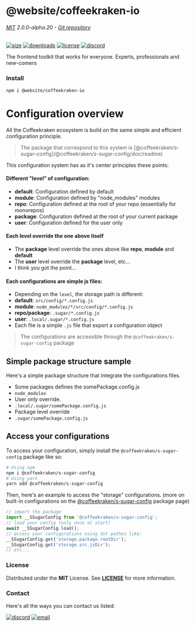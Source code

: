 
<!-- header -->
# @website/coffeekraken-io

###### [MIT](./license) 2.0.0-alpha.20 - [Git repository]()

<!-- shields -->
[![size](https://shields.io/bundlephobia/min/@website/coffeekraken-io?style=for-the-badge)](https://www.npmjs.com/package/@website/coffeekraken-io)
[![downloads](https://shields.io/npm/dm/@website/coffeekraken-io?style=for-the-badge)](https://www.npmjs.com/package/@website/coffeekraken-io)
[![license](https://shields.io/npm/l/@website/coffeekraken-io?style=for-the-badge)](./LICENSE)
[![discord](https://img.shields.io/discord/940362961682333767?color=5100FF&amp;label=Join%20us%20on%20Discord&amp;style=for-the-badge)](https://discord.gg/HzycksDJ)

<!-- description -->
The frontend toolkit that works for everyone. Experts, professionals and new-comers

<!-- install -->
### Install

```shell
npm i @website/coffeekraken-io
```

<!-- body -->

<!--
/**
* @name            Overview
* @namespace       doc.config
* @type            Markdown
* @platform        md
* @status          stable
* @menu            Documentation / Configuration           /doc/config/overview
*
* @since           2.0.0
* @author    Olivier Bossel <olivier.bossel@gmail.com> (https://coffeekraken.io)
*/
-->

# Configuration overview

All the Coffeekraken ecosystem is build on the same simple and efficient configuration principle.

> The package that correspond to this system is [@coffeekraken/s-sugar-config]/@coffeekraken/s-sugar-config/doc/readme)

This configuration system has as it's center principles these points:

#### Different "level" of configuration:

- **default**: Configuration defined by default
- **module**: Configuration defined by "node_modules" modules
- **repo**: Configuration defined at the root of your repo (essentially for monorepos)
- **package**: Configuration defined at the root of your current package
- **user**: Configuration defined for the user only

#### Each level override the one above itself

- The **package** level override the ones above like **repo**, **module** and **default**
- The **user** level override the **package** level, etc...
- I think you got the point...

#### Each configurations are simple js files:

- Depending on the `level`, the storage path is different:
- **default**: `src/config/*.config.js`
- **module**: `node_modules/*/src/config/*.config.js`
- **repo/package**: `.sugar/*.config.js`
- **user**: `.local/.sugar/*.config.js`
- Each file is a simple `.js` file that export a configuration object

> The configurations are accessible through the `@coffeekraken/s-sugar-config` package

## Simple package structure sample

Here's a simple package structure that integrate the configurations files.

- Some packages defines the somePackage.config.js
- `node_modules`
- User only override.
- `.local/.sugar/somePackage.config.js`
- Package level override
- `.sugar/somePackage.config.js`

## Access your configurations

To access your configuration, simply install the `@coffeekraken/s-sugar-config` package like so:

```bash
# Using npm
npm i @coffeekraken/s-sugar-config
# Using yarn
yarn add @coffeekraken/s-sugar-config
```

Then, here's an example to access the "storage" configurations. (more on built-in configurations on the [@coffeekraken/s-sugar-config](https:/www.npmjs.com/package/@coffeekraken/s-sugar-config) package page)

```js
// import the package
import __SSugarConfig from '@coffeekraken/s-sugar-config';
// load your config (only once at start)
await __SSugarConfig.load();
// access your configurations using dot pathes like:
__SSugarConfig.get('storage.package.rootDir');
__SSugarConfig.get('storage.src.jsDir');
// etc...
```


<!-- license -->
### License

Distributed under the **MIT** License. See **[LICENSE](./license)** for more information.

<!-- contact -->
### Contact

Here's all the ways you can contact us listed:

[![discord](https://img.shields.io/badge/Join%20us%20on%20discord-Join-blueviolet?style=[config.shieldsio.style]&amp;logo=discord)](https://discord.gg/HzycksDJ)
[![email](https://img.shields.io/badge/Email%20us-Go-green?style=[config.shieldsio.style]&amp;logo=Mail.Ru)](mailto:olivier.bossel@gmail.com)

